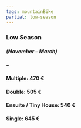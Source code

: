 ```yaml
---
tags: mountainBike
partial: low-season
---
```


### Low Season

#### *(November – March)*

#### ~
#### Multiple: 470 €

#### Double: 505 €

#### Ensuite / Tiny House: 540 €

#### Single: 645 €